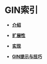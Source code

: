 # GIN索引<a name="ZH-CN_TOPIC_0289900571"></a>

-   **[介绍](介绍-10.md)**

-   **[扩展性](扩展性.md)**

-   **[实现](实现.md)**

-   **[GIN提示与技巧](GIN提示与技巧.md)**
